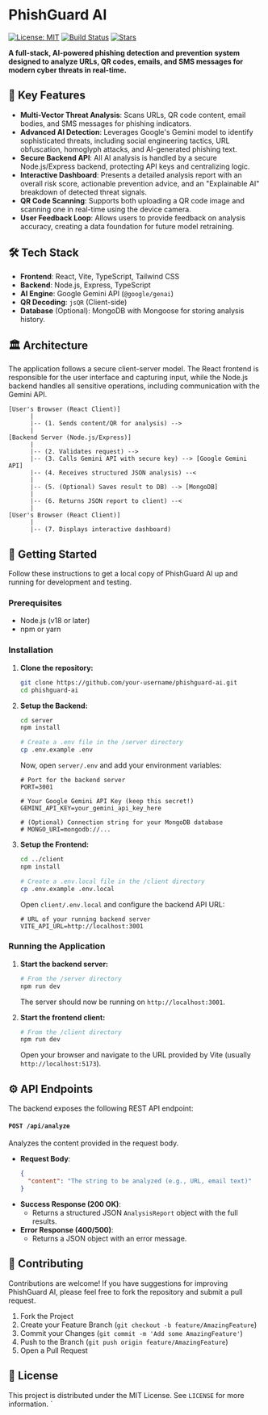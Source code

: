 # PhishGuard AI

[![License: MIT](https://img.shields.io/badge/License-MIT-yellow.svg)](https://opensource.org/licenses/MIT)
[![Build Status](https://img.shields.io/badge/build-passing-brightgreen)](https://github.com/)
[![Stars](https://img.shields.io/github/stars/your-username/phishguard-ai?style=social)](https://github.com/your-username/phishguard-ai)

**A full-stack, AI-powered phishing detection and prevention system designed to analyze URLs, QR codes, emails, and SMS messages for modern cyber threats in real-time.**

 <!-- Replace with a real screenshot of your app -->

## 🚀 Key Features

-   **Multi-Vector Threat Analysis**: Scans URLs, QR code content, email bodies, and SMS messages for phishing indicators.
-   **Advanced AI Detection**: Leverages Google's Gemini model to identify sophisticated threats, including social engineering tactics, URL obfuscation, homoglyph attacks, and AI-generated phishing text.
-   **Secure Backend API**: All AI analysis is handled by a secure Node.js/Express backend, protecting API keys and centralizing logic.
-   **Interactive Dashboard**: Presents a detailed analysis report with an overall risk score, actionable prevention advice, and an "Explainable AI" breakdown of detected threat signals.
-   **QR Code Scanning**: Supports both uploading a QR code image and scanning one in real-time using the device camera.
-   **User Feedback Loop**: Allows users to provide feedback on analysis accuracy, creating a data foundation for future model retraining.

## 🛠️ Tech Stack

-   **Frontend**: React, Vite, TypeScript, Tailwind CSS
-   **Backend**: Node.js, Express, TypeScript
-   **AI Engine**: Google Gemini API (`@google/genai`)
-   **QR Decoding**: `jsQR` (Client-side)
-   **Database** (Optional): MongoDB with Mongoose for storing analysis history.

## 🏛️ Architecture

The application follows a secure client-server model. The React frontend is responsible for the user interface and capturing input, while the Node.js backend handles all sensitive operations, including communication with the Gemini API.

```
[User's Browser (React Client)]
      |
      |-- (1. Sends content/QR for analysis) -->
      |
[Backend Server (Node.js/Express)]
      |
      |-- (2. Validates request) -->
      |-- (3. Calls Gemini API with secure key) --> [Google Gemini API]
      |-- (4. Receives structured JSON analysis) --<
      |
      |-- (5. (Optional) Saves result to DB) --> [MongoDB]
      |
      |-- (6. Returns JSON report to client) --<
      |
[User's Browser (React Client)]
      |
      |-- (7. Displays interactive dashboard)
```

## 🏁 Getting Started

Follow these instructions to get a local copy of PhishGuard AI up and running for development and testing.

### Prerequisites

-   Node.js (v18 or later)
-   npm or yarn

### Installation

1.  **Clone the repository:**
    ```bash
    git clone https://github.com/your-username/phishguard-ai.git
    cd phishguard-ai
    ```

2.  **Setup the Backend:**
    ```bash
    cd server
    npm install

    # Create a .env file in the /server directory
    cp .env.example .env
    ```
    Now, open `server/.env` and add your environment variables:
    ```env
    # Port for the backend server
    PORT=3001

    # Your Google Gemini API Key (keep this secret!)
    GEMINI_API_KEY=your_gemini_api_key_here

    # (Optional) Connection string for your MongoDB database
    # MONGO_URI=mongodb://...
    ```

3.  **Setup the Frontend:**
    ```bash
    cd ../client
    npm install

    # Create a .env.local file in the /client directory
    cp .env.example .env.local
    ```
    Open `client/.env.local` and configure the backend API URL:
    ```env
    # URL of your running backend server
    VITE_API_URL=http://localhost:3001
    ```

### Running the Application

1.  **Start the backend server:**
    ```bash
    # From the /server directory
    npm run dev
    ```
    The server should now be running on `http://localhost:3001`.

2.  **Start the frontend client:**
    ```bash
    # From the /client directory
    npm run dev
    ```
    Open your browser and navigate to the URL provided by Vite (usually `http://localhost:5173`).

## ⚙️ API Endpoints

The backend exposes the following REST API endpoint:

#### `POST /api/analyze`

Analyzes the content provided in the request body.

-   **Request Body**:
    ```json
    {
      "content": "The string to be analyzed (e.g., URL, email text)"
    }
    ```
-   **Success Response (200 OK)**:
    -   Returns a structured JSON `AnalysisReport` object with the full results.
-   **Error Response (400/500)**:
    -   Returns a JSON object with an error message.

## 🤝 Contributing

Contributions are welcome! If you have suggestions for improving PhishGuard AI, please feel free to fork the repository and submit a pull request.

1.  Fork the Project
2.  Create your Feature Branch (`git checkout -b feature/AmazingFeature`)
3.  Commit your Changes (`git commit -m 'Add some AmazingFeature'`)
4.  Push to the Branch (`git push origin feature/AmazingFeature`)
5.  Open a Pull Request

## 📜 License

This project is distributed under the MIT License. See `LICENSE` for more information.
`
